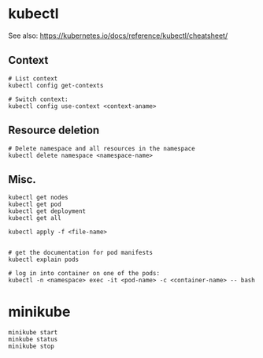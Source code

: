 # kubectl

See also: https://kubernetes.io/docs/reference/kubectl/cheatsheet/

## Context

```
# List context
kubectl config get-contexts

# Switch context:
kubectl config use-context <context-aname>
```

## Resource deletion

```
# Delete namespace and all resources in the namespace
kubectl delete namespace <namespace-name>
```

## Misc.

```
kubectl get nodes
kubectl get pod
kubectl get deployment
kubectl get all

kubectl apply -f <file-name>


# get the documentation for pod manifests
kubectl explain pods

# log in into container on one of the pods:
kubectl -n <namespace> exec -it <pod-name> -c <container-name> -- bash
```

# minikube

```
minikube start
minkube status
minikube stop
```
